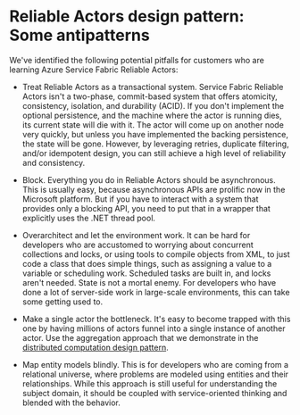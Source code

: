 <properties
   pageTitle="Some Azure Service Fabric Actors antipatterns | Microsoft Azure"
   description="Some potential pitfalls for customers who are learning Azure Service Fabric Actors"
   services="service-fabric"
   documentationCenter=".net"
   authors="vturecek"
   manager="timlt"
   editor=""/>

<tags
   ms.service="service-fabric"
   ms.devlang="dotnet"
   ms.topic="article"
   ms.tgt_pltfrm="NA"
   ms.workload="NA"
   ms.date="08/11/2015"
   ms.author="vturecek"/>

# Reliable Actors design pattern: Some antipatterns
We've identified the following potential pitfalls for customers who are learning Azure Service Fabric Reliable Actors:

* Treat Reliable Actors as a transactional system. Service Fabric Reliable Actors isn't a two-phase, commit-based system that offers atomicity, consistency, isolation, and durability (ACID). If you don't implement the optional persistence, and the machine where the actor is running dies, its current state will die with it. The actor will come up on another node very quickly, but unless you have implemented the backing persistence, the state will be gone. However, by leveraging retries, duplicate filtering, and/or idempotent design, you can still achieve a high level of reliability and consistency.

* Block. Everything you do in Reliable Actors should be asynchronous. This is usually easy, because asynchronous APIs are prolific now in the Microsoft platform. But if you have to interact with a system that provides only a blocking API, you need to put that in a wrapper that explicitly uses the .NET thread pool.

* Overarchitect and let the environment work. It can be hard for developers who are accustomed to worrying about concurrent collections and locks, or using tools to compile objects from XML, to just code a class that does simple things, such as assigning a value to a variable or scheduling work. Scheduled tasks are built in, and locks aren't needed. State is not a mortal enemy. For developers who have done a lot of server-side work in large-scale environments, this can take some getting used to.

* Make a single actor the bottleneck. It's easy to become trapped with this one by having millions of actors funnel into a single instance of another actor. Use the aggregation approach that we demonstrate in the [distributed computation design pattern](service-fabric-reliable-actors-pattern-distributed-computation.md).

* Map entity models blindly. This is for developers who are coming from a relational universe, where problems are modeled using entities and their relationships. While this approach is still useful for understanding the subject domain, it should be coupled with service-oriented thinking and blended with the behavior.


